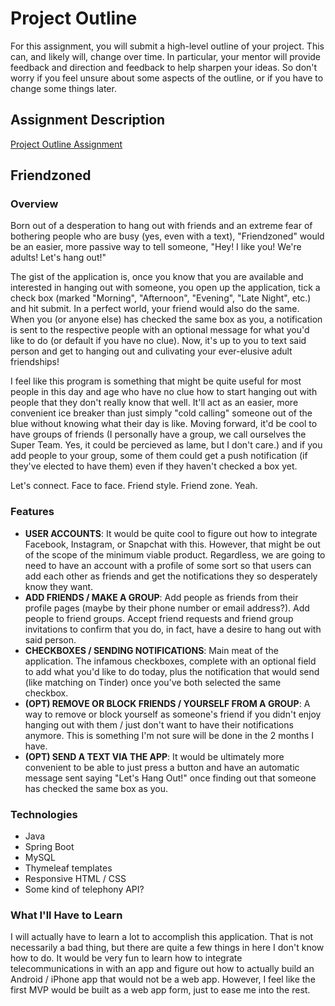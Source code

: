 # Project Outline
For this assignment, you will submit a high-level outline of your project. This can, and likely will, change over time. In particular, your mentor will provide feedback and direction and feedback to help sharpen your ideas. So don't worry if you feel unsure about some aspects of the outline, or if you have to change some things later.

## Assignment Description
[Project Outline Assignment](https://education.launchcode.org/liftoff/assignments/project-outline/)

## Friendzoned

### Overview
Born out of a desperation to hang out with friends and an extreme fear of bothering people who are busy (yes, even with a text), "Friendzoned" would be an easier, more passive way to tell someone, "Hey! I like you! We're adults! Let's hang out!"

The gist of the application is, once you know that you are available and interested in hanging out with someone, you open up the application, tick a check box (marked "Morning", "Afternoon", "Evening", "Late Night", etc.) and hit submit. In a perfect world, your friend would also do the same. When you (or anyone else) has checked the same box as you, a notification is sent to the respective people with an optional message for what you'd like to do (or default if you have no clue). Now, it's up to you to text said person and get to hanging out and culivating your ever-elusive adult friendships!

I feel like this program is something that might be quite useful for most people in this day and age who have no clue how to start hanging out with people that they don't really know that well. It'll act as an easier, more convenient ice breaker than just simply "cold calling" someone out of the blue without knowing what their day is like. Moving forward, it'd be cool to have groups of friends (I personally have a group, we call ourselves the Super Team. Yes, it could be percieved as lame, but I don't care.) and if you add people to your group, some of them could get a push notification (if they've elected to have them) even if they haven't checked a box yet.

Let's connect. Face to face. Friend style. Friend zone. Yeah.

### Features
- **USER ACCOUNTS**: It would be quite cool to figure out how to integrate Facebook, Instagram, or Snapchat with this. However, that might be out of the scope of the minimum viable product. Regardless, we are going to need to have an account with a profile of some sort so that users can add each other as friends and get the notifications they so desperately know they want.
- **ADD FRIENDS / MAKE A GROUP**: Add people as friends from their profile pages (maybe by their phone number or email address?). Add people to friend groups. Accept friend requests and friend group invitations to confirm that you do, in fact, have a desire to hang out with said person.
- **CHECKBOXES / SENDING NOTIFICATIONS**: Main meat of the application. The infamous checkboxes, complete with an optional field to add what you'd like to do today, plus the notification that would send (like matching on Tinder) once you've both selected the same checkbox.
- **(OPT) REMOVE OR BLOCK FRIENDS / YOURSELF FROM A GROUP**: A way to remove or block yourself as someone's friend if you didn't enjoy hanging out with them / just don't want to have their notifications anymore. This is something I'm not sure will be done in the 2 months I have.
- **(OPT) SEND A TEXT VIA THE APP**: It would be ultimately more convenient to be able to just press a button and have an automatic message sent saying "Let's Hang Out!" once finding out that someone has checked the same box as you.

### Technologies
- Java
- Spring Boot
- MySQL
- Thymeleaf templates
- Responsive HTML / CSS
- Some kind of telephony API?

### What I'll Have to Learn
I will actually have to learn a lot to accomplish this application. That is not necessarily a bad thing, but there are quite a few things in here I don't know how to do. It would be very fun to learn how to integrate telecommunications in with an app and figure out how to actually build an Android / iPhone app that would not be a web app. However, I feel like the first MVP would be built as a web app form, just to ease me into the rest.
